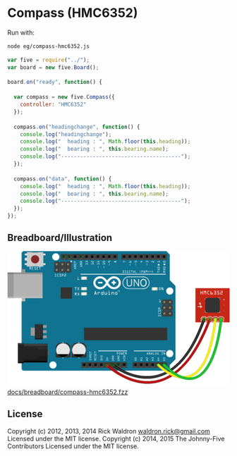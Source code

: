 <!--remove-start-->
# Compass (HMC6352)

Run with:
```bash
node eg/compass-hmc6352.js
```
<!--remove-end-->

```javascript
var five = require("../");
var board = new five.Board();

board.on("ready", function() {

  var compass = new five.Compass({
    controller: "HMC6352"
  });

  compass.on("headingchange", function() {
    console.log("headingchange");
    console.log("  heading : ", Math.floor(this.heading));
    console.log("  bearing : ", this.bearing.name);
    console.log("--------------------------------------");
  });

  compass.on("data", function() {
    console.log("  heading : ", Math.floor(this.heading));
    console.log("  bearing : ", this.bearing.name);
    console.log("--------------------------------------");
  });
});

```


## Breadboard/Illustration


![docs/breadboard/compass-hmc6352.png](breadboard/compass-hmc6352.png)
[docs/breadboard/compass-hmc6352.fzz](breadboard/compass-hmc6352.fzz)




<!--remove-start-->
## License
Copyright (c) 2012, 2013, 2014 Rick Waldron <waldron.rick@gmail.com>
Licensed under the MIT license.
Copyright (c) 2014, 2015 The Johnny-Five Contributors
Licensed under the MIT license.
<!--remove-end-->
